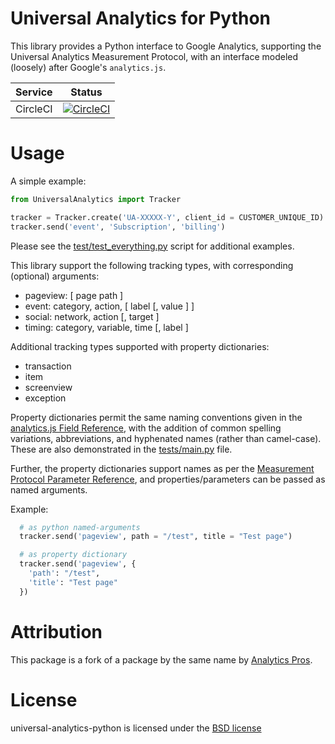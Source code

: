 # Universal Analytics for Python


This library provides a Python interface to Google Analytics, supporting the Universal Analytics Measurement Protocol, with an interface modeled (loosely) after Google's `analytics.js`.

| Service | Status |
| --- | --- |
| CircleCI | [![CircleCI](https://circleci.com/gh/lyndsysimon/universal-analytics-python.svg?style=svg)](https://circleci.com/gh/lyndsysimon/universal-analytics-python) |

# Usage

A simple example:

```python
from UniversalAnalytics import Tracker

tracker = Tracker.create('UA-XXXXX-Y', client_id = CUSTOMER_UNIQUE_ID)
tracker.send('event', 'Subscription', 'billing')
```

Please see the [test/test_everything.py](./test/test_everything.py) script for additional examples.

This library support the following tracking types, with corresponding (optional) arguments:

* pageview: [ page path ]
* event: category, action, [ label [, value ] ]
* social: network, action [, target ]
* timing: category, variable, time [, label ]

Additional tracking types supported with property dictionaries:

* transaction
* item
* screenview
* exception

Property dictionaries permit the same naming conventions given in the [analytics.js Field Reference](https://developers.google.com/analytics/devguides/collection/analyticsjs/field-reference), with the addition of common spelling variations, abbreviations, and hyphenated names (rather than camel-case).  These are also demonstrated in the [tests/main.py](./tests/main.py) file.

Further, the property dictionaries support names as per the [Measurement Protocol Parameter Reference](https://developers.google.com/analytics/devguides/collection/protocol/v1/parameters), and properties/parameters can be passed as named arguments.

Example:

```python
  # as python named-arguments
  tracker.send('pageview', path = "/test", title = "Test page")

  # as property dictionary
  tracker.send('pageview', {
    'path': "/test",
    'title': "Test page"
  })
```

# Attribution

This package is a fork of a package by the same name by [Analytics Pros](https://github.com/analytics-pros/universal-analytics-python).

# License

universal-analytics-python is licensed under the [BSD license](./LICENSE)
